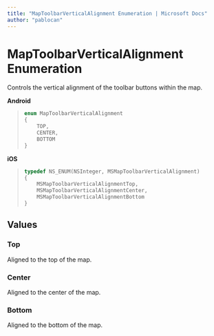 ```yaml
---
title: "MapToolbarVerticalAlignment Enumeration | Microsoft Docs"
author: "pablocan"
---
```


# MapToolbarVerticalAlignment Enumeration

Controls the vertical alignment of the toolbar buttons within the map.

**Android**

>```java
> enum MapToolbarVerticalAlignment
> {
>     TOP,
>     CENTER,
>     BOTTOM
> }
>```

**iOS**

>```objectivec
> typedef NS_ENUM(NSInteger, MSMapToolbarVerticalAlignment)
> {
>     MSMapToolbarVerticalAlignmentTop,
>     MSMapToolbarVerticalAlignmentCenter,
>     MSMapToolbarVerticalAlignmentBottom
> }
>```

## Values

### Top

Aligned to the top of the map.

### Center

Aligned to the center of the map.

### Bottom

Aligned to the bottom of the map.